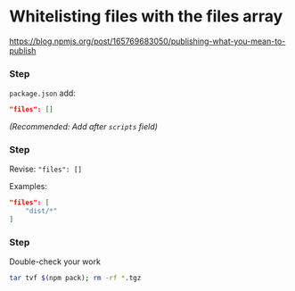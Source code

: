 # Whitelisting files with the files array

<https://blog.npmjs.org/post/165769683050/publishing-what-you-mean-to-publish>

### Step

`package.json` add:

```json
"files": []
```

*(Recommended: Add after `scripts` field)*

### Step

Revise: `"files": []`

Examples:

```json
"files": [
    "dist/*"
]
```

### Step

Double-check your work

```bash
tar tvf $(npm pack); rm -rf *.tgz
```
